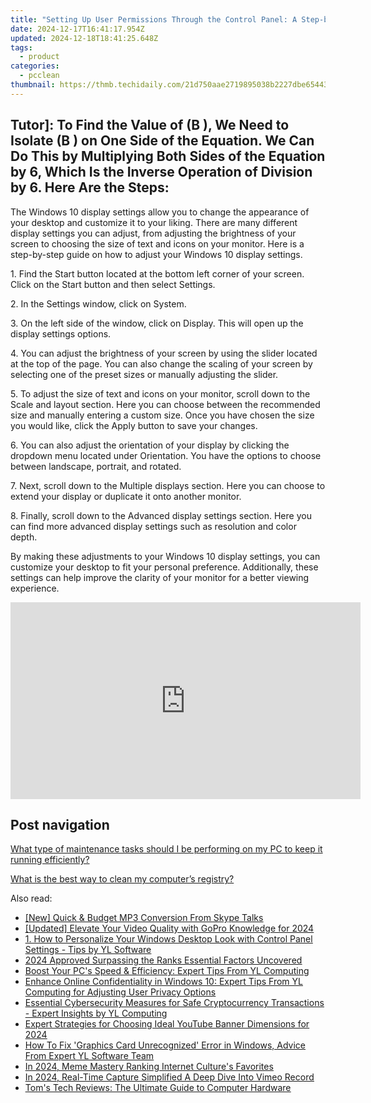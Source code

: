 ```yaml
---
title: "Setting Up User Permissions Through the Control Panel: A Step-by-Step Guide by YL Computing"
date: 2024-12-17T16:41:17.954Z
updated: 2024-12-18T18:41:25.648Z
tags:
  - product
categories:
  - pcclean
thumbnail: https://thmb.techidaily.com/21d750aae2719895038b2227dbe654436e7eab5cd169e60147ad8254a28d3e9b.jpg
---
```


## Tutor]: To Find the Value of \(B \), We Need to Isolate \(B \) on One Side of the Equation. We Can Do This by Multiplying Both Sides of the Equation by 6, Which Is the Inverse Operation of Division by 6. Here Are the Steps:

The Windows 10 display settings allow you to change the appearance of your desktop and customize it to your liking. There are many different display settings you can adjust, from adjusting the brightness of your screen to choosing the size of text and icons on your monitor. Here is a step-by-step guide on how to adjust your Windows 10 display settings. 

1\. Find the Start button located at the bottom left corner of your screen. Click on the Start button and then select Settings.

2\. In the Settings window, click on System.

3\. On the left side of the window, click on Display. This will open up the display settings options. 

4\. You can adjust the brightness of your screen by using the slider located at the top of the page. You can also change the scaling of your screen by selecting one of the preset sizes or manually adjusting the slider.

5\. To adjust the size of text and icons on your monitor, scroll down to the Scale and layout section. Here you can choose between the recommended size and manually entering a custom size. Once you have chosen the size you would like, click the Apply button to save your changes.

6\. You can also adjust the orientation of your display by clicking the dropdown menu located under Orientation. You have the options to choose between landscape, portrait, and rotated.

7\. Next, scroll down to the Multiple displays section. Here you can choose to extend your display or duplicate it onto another monitor.

8\. Finally, scroll down to the Advanced display settings section. Here you can find more advanced display settings such as resolution and color depth. 

By making these adjustments to your Windows 10 display settings, you can customize your desktop to fit your personal preference. Additionally, these settings can help improve the clarity of your monitor for a better viewing experience.

<!-- affiliate ads begin -->
<iframe width="560" height="315" src="https://www.youtube.com/embed/4DJKH1uY7P0?si=tCG66XVlbwSKoATj" title="YouTube video player" frameborder="0" allow="accelerometer; autoplay; clipboard-write; encrypted-media; gyroscope; picture-in-picture; web-share" referrerpolicy="strict-origin-when-cross-origin" allowfullscreen></iframe>
<!-- affiliate ads end -->

## Post navigation

[What type of maintenance tasks should I be performing on my PC to keep it running efficiently?](https://tools.techidaily.com/pcclean/products/)

[What is the best way to clean my computer’s registry?](https://tools.techidaily.com/pcclean/products/)

<ins class="adsbygoogle"
     style="display:block"
     data-ad-format="autorelaxed"
     data-ad-client="ca-pub-7571918770474297"
     data-ad-slot="1223367746"></ins>

<ins class="adsbygoogle"
     style="display:block"
     data-ad-client="ca-pub-7571918770474297"
     data-ad-slot="8358498916"
     data-ad-format="auto"
     data-full-width-responsive="true"></ins>

<span class="atpl-alsoreadstyle">Also read:</span>
<div><ul>
<li><a href="https://visual-screen-recording.techidaily.com/new-quick-and-budget-mp3-conversion-from-skype-talks/"><u>[New] Quick & Budget MP3 Conversion From Skype Talks</u></a></li>
<li><a href="https://fox-friendly.techidaily.com/updated-elevate-your-video-quality-with-gopro-knowledge-for-2024/"><u>[Updated] Elevate Your Video Quality with GoPro Knowledge for 2024</u></a></li>
<li><a href="https://discover-bits.techidaily.com/1-how-to-personalize-your-windows-desktop-look-with-control-panel-settings-tips-by-yl-software/"><u>1. How to Personalize Your Windows Desktop Look with Control Panel Settings - Tips by YL Software</u></a></li>
<li><a href="https://youtube-blog.techidaily.com/approved-surpassing-the-ranks-essential-factors-uncovered/"><u>2024 Approved Surpassing the Ranks Essential Factors Uncovered</u></a></li>
<li><a href="https://discover-bits.techidaily.com/boost-your-pcs-speed-and-efficiency-expert-tips-from-yl-computing/"><u>Boost Your PC's Speed & Efficiency: Expert Tips From YL Computing</u></a></li>
<li><a href="https://discover-bits.techidaily.com/enhance-online-confidentiality-in-windows-10-expert-tips-from-yl-computing-for-adjusting-user-privacy-options/"><u>Enhance Online Confidentiality in Windows 10: Expert Tips From YL Computing for Adjusting User Privacy Options</u></a></li>
<li><a href="https://discover-bits.techidaily.com/essential-cybersecurity-measures-for-safe-cryptocurrency-transactions-expert-insights-by-yl-computing/"><u>Essential Cybersecurity Measures for Safe Cryptocurrency Transactions - Expert Insights by YL Computing</u></a></li>
<li><a href="https://youtube-help.techidaily.com/expert-strategies-for-choosing-ideal-youtube-banner-dimensions-for-2024/"><u>Expert Strategies for Choosing Ideal YouTube Banner Dimensions for 2024</u></a></li>
<li><a href="https://discover-bits.techidaily.com/how-to-fix-graphics-card-unrecognized-error-in-windows-advice-from-expert-yl-software-team/"><u>How To Fix 'Graphics Card Unrecognized' Error in Windows, Advice From Expert YL Software Team</u></a></li>
<li><a href="https://twitter-videos.techidaily.com/in-2024-meme-mastery-ranking-internet-cultures-favorites/"><u>In 2024, Meme Mastery Ranking Internet Culture's Favorites</u></a></li>
<li><a href="https://vimeo-videos.techidaily.com/in-2024-real-time-capture-simplified-a-deep-dive-into-vimeo-record/"><u>In 2024, Real-Time Capture Simplified A Deep Dive Into Vimeo Record</u></a></li>
<li><a href="https://hardware-reviews.techidaily.com/toms-tech-reviews-the-ultimate-guide-to-computer-hardware/"><u>Tom's Tech Reviews: The Ultimate Guide to Computer Hardware</u></a></li>
</ul></div>

